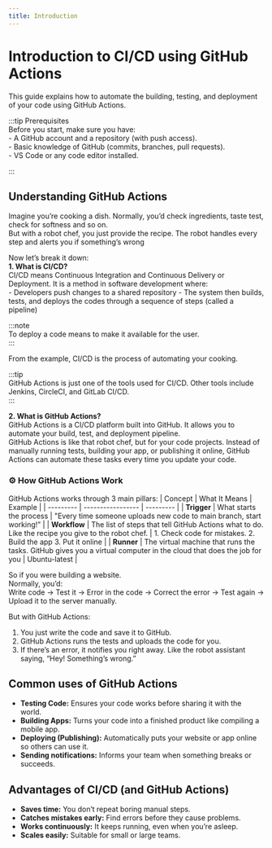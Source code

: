 ```yaml
---
title: Introduction
---
```


# Introduction to CI/CD using GitHub Actions

This guide explains how to automate the building, testing, and deployment of your code using GitHub Actions.

:::tip Prerequisites  
    Before you start, make sure you have:   
    - A GitHub account and a repository (with push access).  
    - Basic knowledge of GitHub (commits, branches, pull requests).  
    - VS Code or any code editor installed.  

:::

## Understanding GitHub Actions
Imagine you’re cooking a dish. Normally, you’d check ingredients, taste test, check for softness and so on.  
But with a robot chef, you just provide the recipe. The robot handles every step and alerts you if something’s wrong  


Now let’s break it down:   
**1. What is CI/CD?**  
CI/CD means Continuous Integration and Continuous Delivery or Deployment. It is a method in software development where:  
    - Developers push changes to a shared repository
    - The system then builds, tests, and deploys the codes through a sequence of steps (called a pipeline)

:::note   
To deploy a code means to make it available for the user.  
:::

From the example, CI/CD is the process of automating your cooking. 

:::tip  
GitHub Actions is just one of the tools used for CI/CD. Other tools include Jenkins, CircleCI, and GitLab CI/CD.  
:::

**2. What is GitHub Actions?**  
GitHub Actions is a CI/CD platform built into GitHub. It allows you to automate your build, test, and deployment pipeline.   
GitHub Actions is like that robot chef, but for your code projects. Instead of manually running tests, building your app, or publishing it online, GitHub Actions can automate these tasks every time you update your code.


### ⚙️ How GitHub Actions Work
GitHub Actions works through 3 main pillars:
| Concept       | What It Means     | Example   |
| ---------     | ----------------- | --------- |
| **Trigger**   | What starts the process | "Every time someone uploads new code to main branch, start working!” |
| **Workflow**      | The list of steps that tell GitHub Actions what to do. Like the recipe you give to the robot chef. | 1. Check code for mistakes. 2. Build the app 3. Put it online |
| **Runner** | The virtual machine that runs the tasks. GitHub gives you a virtual computer in the cloud that does the job for you | Ubuntu-latest |  


So if you were building a website.  
Normally, you’d:  
Write code → Test it →  Error in the code →  Correct the error →  Test again → Upload it to the server manually.  

But with GitHub Actions:  
1. You just write the code and save it to GitHub.
2. GitHub Actions runs the tests and uploads the code for you.  
3. If there’s an error, it notifies you right away. Like the robot assistant saying, “Hey! Something’s wrong.”

## Common uses of GitHub Actions 
- **Testing Code:** Ensures your code works before sharing it with the world.  
- **Building Apps:** Turns your code into a finished product like compiling a mobile app.
- **Deploying (Publishing):** Automatically puts your website or app online so others can use it.
- **Sending notifications:** Informs your team when something breaks or succeeds.

## Advantages of CI/CD (and GitHub Actions)
- **Saves time:** You don’t repeat boring manual steps.
- **Catches mistakes early:** Find errors before they cause problems.
- **Works continuously:** It keeps running, even when you’re asleep.
- **Scales easily:** Suitable for small or large teams.